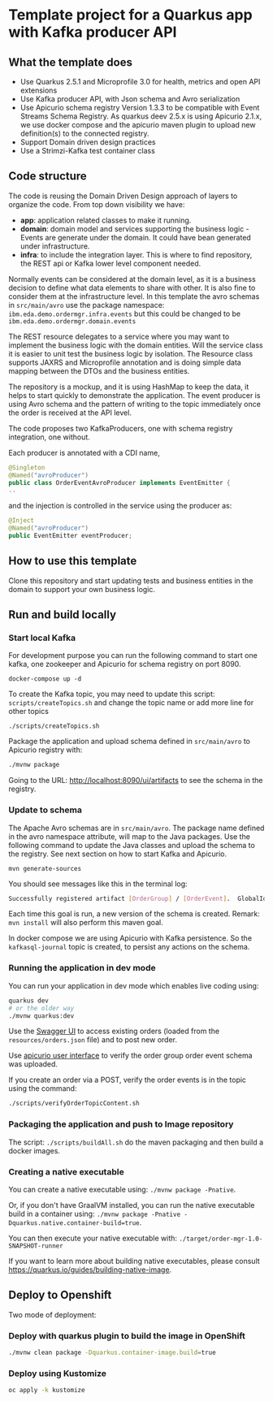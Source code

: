 # Template project for a Quarkus app with Kafka producer API

## What the template does

* Use Quarkus 2.5.1 and Microprofile 3.0 for health, metrics and open API extensions
* Use Kafka producer API, with Json schema and Avro serialization
* Use Apicurio schema registry Version 1.3.3 to be compatible with Event Streams Schema Registry. 
As quarkus deev 2.5.x is using Apicurio 2.1.x, we use docker compose and the apicurio maven plugin to upload new definition(s) to the connected registry.
* Support Domain driven design practices
* Use a Strimzi-Kafka test container class 

## Code structure

The code is reusing the Domain Driven Design approach of layers to organize the code. From top down visibility we have:

* **app**: application related classes to make it running.
* **domain**: domain model and services supporting the business logic - Events are generate under the domain. It could have bean generated under infrastructure.
* **infra**: to include the integration layer. This is where to find repository, the REST api or Kafka lower level component needed.

Normally events can be considered at the domain level, as it is a business decision to define what data elements to share with other. 
It is also fine to consider them at the infrastructure level. In this template the avro schemas in `src/main/avro` use the package namespace: `ibm.eda.demo.ordermgr.infra.events` but this could
be changed to be `ibm.eda.demo.ordermgr.domain.events`

The REST resource delegates to a service where you may want to implement the business logic with the domain entities. 
Will the service class it is easier to unit test the business logic by isolation. 
The Resource class supports JAXRS and Microprofile annotation and is doing simple data mapping between the DTOs and the business entities. 

The repository is a mockup, and it is using HashMap to keep the data, it helps to start quickly to demonstrate the application. 
The event producer is using Avro schema and the pattern of writing to the topic immediately once the order is received at the API level. 

The code proposes two KafkaProducers, one with schema registry integration, one without. 

Each producer is annotated with a CDI name, 

```java
@Singleton
@Named("avroProducer")
public class OrderEventAvroProducer implements EventEmitter {
..
```

and the injection is controlled in the service using the producer as:

```java
@Inject
@Named("avroProducer")
public EventEmitter eventProducer;
```

## How to use this template

Clone this repository and start updating tests and business entities in the domain 
to support your own business logic.

## Run and build locally

### Start local Kafka

For development purpose you can run the following command to start one kafka, one zookeeper and Apicurio for schema registry on port 8090.

```shell
docker-compose up -d
```

To create the Kafka topic, you may need to update this script: `scripts/createTopics.sh` and change the topic name or add more line for other topics

```shell
./scripts/createTopics.sh
```

Package the application and upload schema defined in `src/main/avro` to Apicurio registry with:

```sh
./mvnw package
```

Going to the URL: [http://localhost:8090/ui/artifacts](http://localhost:8090/ui/artifacts) to see the schema in the registry.

### Update to schema

The Apache Avro schemas are in `src/main/avro`. The package name defined in the avro namespace attribute, will map to the Java packages. Use the following command to update the Java classes and upload the schema to the registry. See next section on how to start Kafka and Apicurio.

```shell
mvn generate-sources
```

You should see messages like this in the terminal log:

```sh
Successfully registered artifact [OrderGroup] / [OrderEvent].  GlobalId is [1]
```

Each time this goal is run, a new version of the schema is created. Remark: `mvn install` will also perform this maven goal.

In docker compose we are using Apicurio with Kafka persistence. So the `kafkasql-journal`  topic is created, to persist any actions on the schema. 

### Running the application in dev mode

You can run your application in dev mode which enables live coding using:

```sh
quarkus dev
# or the older way
./mvnw quarkus:dev
```

Use the [Swagger UI](http://localhost:8080/q/swagger-ui/) to access existing orders (loaded from the `resources/orders.json` file) and to post new order.

Use [apicurio user interface](http://localhost:8090/ui/) to verify the order group order event schema was uploaded.

If you create an order via a POST, verify the order events is in the topic using the command:

```sh
./scripts/verifyOrderTopicContent.sh
```

### Packaging the application and push to Image repository

The script: `./scripts/buildAll.sh` do the maven packaging and then build a docker images.

### Creating a native executable

You can create a native executable using: `./mvnw package -Pnative`.

Or, if you don't have GraalVM installed, you can run the native executable build in a container using: `./mvnw package -Pnative -Dquarkus.native.container-build=true`.

You can then execute your native executable with: `./target/order-mgr-1.0-SNAPSHOT-runner`

If you want to learn more about building native executables, please consult https://quarkus.io/guides/building-native-image.

## Deploy to Openshift

Two mode of deployment:

### Deploy with quarkus plugin to build the image in OpenShift

```sh
./mvnw clean package -Dquarkus.container-image.build=true
```

### Deploy using Kustomize

```sh
oc apply -k kustomize
```